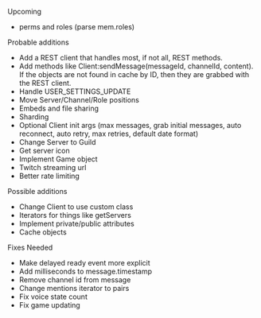 Upcoming

- perms and roles (parse mem.roles)

Probable additions
- Add a REST client that handles most, if not all, REST methods.
- Add methods like Client:sendMessage(messageId, channelId, content). If the objects are not found in cache by ID, then they are grabbed with the REST client.
- Handle USER_SETTINGS_UPDATE
- Move Server/Channel/Role positions
- Embeds and file sharing
- Sharding
- Optional Client init args (max messages, grab initial messages, auto reconnect, auto retry, max retries, default date format)
- Change Server to Guild
- Get server icon
- Implement Game object
- Twitch streaming url
- Better rate limiting

Possible additions
- Change Client to use custom class
- Iterators for things like getServers
- Implement private/public attributes
- Cache objects

Fixes Needed
- Make delayed ready event more explicit
- Add milliseconds to message.timestamp
- Remove channel id from message
- Change mentions iterator to pairs
- Fix voice state count
- Fix game updating
